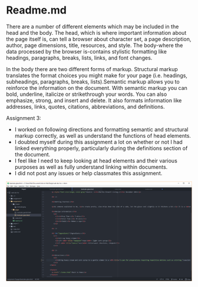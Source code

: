 # Readme.md

There are a number of different elements which may be included in the head and the body. The head, which is where important information about the page itself is, can tell a browser about character set, a page description, author, page dimensions, title, resources, and style. The body-where the data processed by the browser is-contains stylistic formatting like headings, paragraphs, breaks, lists, links, and font changes.

In the body there are two different forms of markup. Structural markup translates the format choices you might make for your page (i.e. headings, subheadings, paragraphs, breaks, lists).Semantic markup allows you to reinforce the information on the document. With semantic markup you can bold, underline, italicize or strikethrough your words. You can also emphasize, strong, and insert and delete. It also formats information like addresses, links, quotes, citations, abbreviations, and definitions.

Assignment 3:
- I worked on following directions and formatting semantic and structural markup correctly, as well as understand the functions of head elements.
- I doubted myself during this assignment a lot on whether or not I had linked everything properly, particularly during the definitions section of the document.
- I feel like I need to keep looking at head elements and their various purposes as well as fully understand linking within documents.
- I did not post any issues or help classmates this assignment.

![Assignment 3](./images/assignment-3.png)
